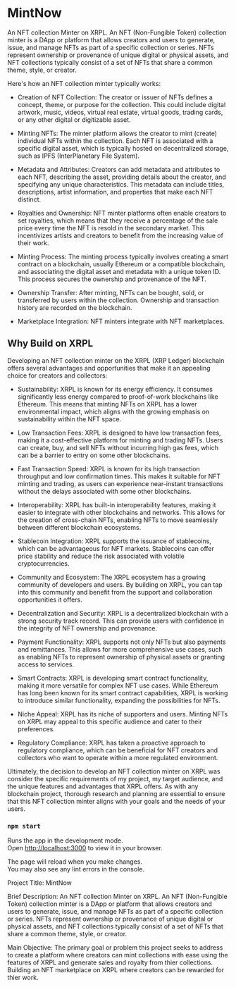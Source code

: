 # MintNow
An NFT collection Minter on XRPL. An NFT (Non-Fungible Token) collection minter is a DApp or platform that allows creators and users to generate, issue, and manage NFTs as part of a specific collection or series. NFTs represent ownership or provenance of unique digital or physical assets, and NFT collections typically consist of a set of NFTs that share a common theme, style, or creator.

Here's how an NFT collection minter typically works:

- Creation of NFT Collection: The creator or issuer of NFTs defines a concept, theme, or purpose for the collection. This could include digital artwork, music, videos, virtual real estate, virtual goods, trading cards, or any other digital or digitizable asset.

- Minting NFTs: The minter platform allows the creator to mint (create) individual NFTs within the collection. Each NFT is associated with a specific digital asset, which is typically hosted on decentralized storage, such as IPFS (InterPlanetary File System).

- Metadata and Attributes: Creators can add metadata and attributes to each NFT, describing the asset, providing details about the creator, and specifying any unique characteristics. This metadata can include titles, descriptions, artist information, and properties that make each NFT distinct.

- Royalties and Ownership: NFT minter platforms often enable creators to set royalties, which means that they receive a percentage of the sale price every time the NFT is resold in the secondary market. This incentivizes artists and creators to benefit from the increasing value of their work.

- Minting Process: The minting process typically involves creating a smart contract on a blockchain, usually Ethereum or a compatible blockchain, and associating the digital asset and metadata with a unique token ID. This process secures the ownership and provenance of the NFT.

- Ownership Transfer: After minting, NFTs can be bought, sold, or transferred by users within the collection. Ownership and transaction history are recorded on the blockchain.

- Marketplace Integration: NFT minters integrate with NFT marketplaces.

## Why Build on XRPL
Developing an NFT collection minter on the XRPL (XRP Ledger) blockchain offers several advantages and opportunities that make it an appealing choice for creators and collectors:

- Sustainability: XRPL is known for its energy efficiency. It consumes significantly less energy compared to proof-of-work blockchains like Ethereum. This means that minting NFTs on XRPL has a lower environmental impact, which aligns with the growing emphasis on sustainability within the NFT space.

- Low Transaction Fees: XRPL is designed to have low transaction fees, making it a cost-effective platform for minting and trading NFTs. Users can create, buy, and sell NFTs without incurring high gas fees, which can be a barrier to entry on some other blockchains.

- Fast Transaction Speed: XRPL is known for its high transaction throughput and low confirmation times. This makes it suitable for NFT minting and trading, as users can experience near-instant transactions without the delays associated with some other blockchains.

- Interoperability: XRPL has built-in interoperability features, making it easier to integrate with other blockchains and networks. This allows for the creation of cross-chain NFTs, enabling NFTs to move seamlessly between different blockchain ecosystems.

- Stablecoin Integration: XRPL supports the issuance of stablecoins, which can be advantageous for NFT markets. Stablecoins can offer price stability and reduce the risk associated with volatile cryptocurrencies.

- Community and Ecosystem: The XRPL ecosystem has a growing community of developers and users. By building on XRPL, you can tap into this community and benefit from the support and collaboration opportunities it offers.

- Decentralization and Security: XRPL is a decentralized blockchain with a strong security track record. This can provide users with confidence in the integrity of NFT ownership and provenance.

- Payment Functionality: XRPL supports not only NFTs but also payments and remittances. This allows for more comprehensive use cases, such as enabling NFTs to represent ownership of physical assets or granting access to services.

- Smart Contracts: XRPL is developing smart contract functionality, making it more versatile for complex NFT use cases. While Ethereum has long been known for its smart contract capabilities, XRPL is working to introduce similar functionality, expanding the possibilities for NFTs.

- Niche Appeal: XRPL has its niche of supporters and users. Minting NFTs on XRPL may appeal to this specific audience and cater to their preferences.

- Regulatory Compliance: XRPL has taken a proactive approach to regulatory compliance, which can be beneficial for NFT creators and collectors who want to operate within a more regulated environment.

Ultimately, the decision to develop an NFT collection minter on XRPL was consider the specific requirements of my project, my target audience, and the unique features and advantages that XRPL offers. As with any blockchain project, thorough research and planning are essential to ensure that this NFT collection minter aligns with your goals and the needs of your users.


### `npm start`

Runs the app in the development mode.\
Open [http://localhost:3000](http://localhost:3000) to view it in your browser.

The page will reload when you make changes.\
You may also see any lint errors in the console.

Project Title: MintNow

Brief Description: An NFT collection Minter on XRPL. An NFT (Non-Fungible Token) collection minter is a DApp or platform that allows creators and users to generate, issue, and manage NFTs as part of a specific collection or series. NFTs represent ownership or provenance of unique digital or physical assets, and NFT collections typically consist of a set of NFTs that share a common theme, style, or creator.

Main Objective: The primary goal or problem this project seeks to address to create a platform where creators can mint collections with ease using the features of XRPL and generate sales and royalty from thier collections. Building an NFT marketplace on XRPL where creators can be rewarded for thier work.

